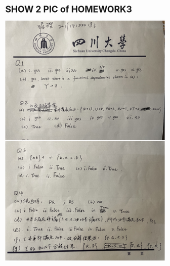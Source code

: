 # SHOW 2 PIC of HOMEWORK3
![image](https://github.com/jujulili888/scu_DataBase/blob/main/homework3/homework3-1.jpg)
![image](https://github.com/jujulili888/scu_DataBase/blob/main/homework3/homework3-2.jpg)
